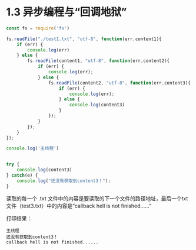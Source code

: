 # 1.3 异步编程与“回调地狱”

```js
const fs = require('fs')

fs.readFile("./test1.txt", "utf-8", function(err,content1){
	if (err) {
		console.log(err)
	} else {
		fs.readFile(content1, "utf-8", function(err,content2){
			if (err) {
				console.log(err);
			} else {
				fs.readFile(content2, "utf-8", function(err,content3){
					if (err) {
						console.log(err);
					} else {
						console.log(content3)
					}
				});
			}
		});
	}
});

console.log('主线程')


try {
	console.log(content3)
} catch(e) {
	console.log("还没有获取到content3！");
}
```

读取的每一个 .txt 文件中的内容是要读取的下一个文件的路径地址，最后一个txt文件（test3.txt）中的内容是“callback hell is not finished......”

打印结果：

```
主线程
还没有获取到content3！
callback hell is not finished......
```